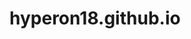 # hyperon18.github.io

<!DOCTYPE html>
<html>
<head>
  <meta charset="UTF-8" />
  <!-- three.jsを読み込む -->
  <script src="three.js"></script>
  <!-- index.jsを読み込む -->
  <script src="index.js"></script>
</head>
<body>
  <canvas id="myCanvas"></canvas>
</body>
</html>

